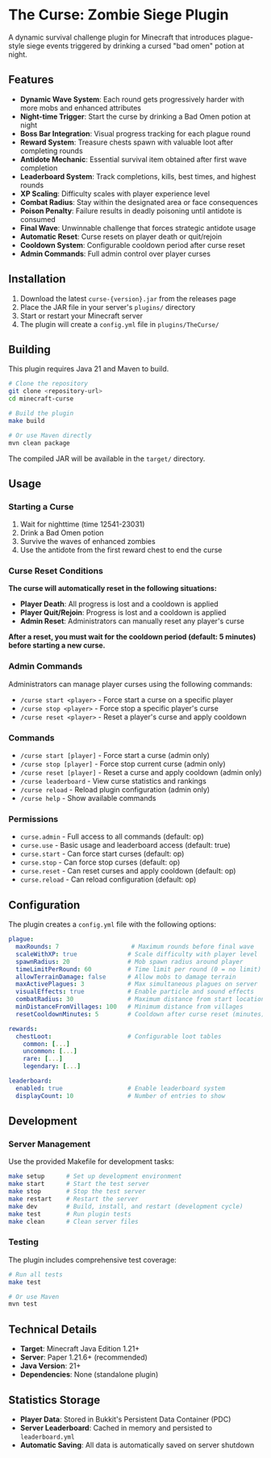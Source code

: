 # The Curse: Zombie Siege Plugin

A dynamic survival challenge plugin for Minecraft that introduces plague-style siege events triggered by drinking a cursed "bad omen" potion at night.

## Features

- **Dynamic Wave System**: Each round gets progressively harder with more mobs and enhanced attributes
- **Night-time Trigger**: Start the curse by drinking a Bad Omen potion at night
- **Boss Bar Integration**: Visual progress tracking for each plague round
- **Reward System**: Treasure chests spawn with valuable loot after completing rounds
- **Antidote Mechanic**: Essential survival item obtained after first wave completion
- **Leaderboard System**: Track completions, kills, best times, and highest rounds
- **XP Scaling**: Difficulty scales with player experience level
- **Combat Radius**: Stay within the designated area or face consequences
- **Poison Penalty**: Failure results in deadly poisoning until antidote is consumed
- **Final Wave**: Unwinnable challenge that forces strategic antidote usage
- **Automatic Reset**: Curse resets on player death or quit/rejoin
- **Cooldown System**: Configurable cooldown period after curse reset
- **Admin Commands**: Full admin control over player curses

## Installation

1. Download the latest `curse-{version}.jar` from the releases page
2. Place the JAR file in your server's `plugins/` directory
3. Start or restart your Minecraft server
4. The plugin will create a `config.yml` file in `plugins/TheCurse/`

## Building

This plugin requires Java 21 and Maven to build.

```bash
# Clone the repository
git clone <repository-url>
cd minecraft-curse

# Build the plugin
make build

# Or use Maven directly
mvn clean package
```

The compiled JAR will be available in the `target/` directory.

## Usage

### Starting a Curse

1. Wait for nighttime (time 12541-23031)
2. Drink a Bad Omen potion
3. Survive the waves of enhanced zombies
4. Use the antidote from the first reward chest to end the curse

### Curse Reset Conditions

**The curse will automatically reset in the following situations:**

- **Player Death**: All progress is lost and a cooldown is applied
- **Player Quit/Rejoin**: Progress is lost and a cooldown is applied
- **Admin Reset**: Administrators can manually reset any player's curse

**After a reset, you must wait for the cooldown period (default: 5 minutes) before starting a new curse.**

### Admin Commands

Administrators can manage player curses using the following commands:

- `/curse start <player>` - Force start a curse on a specific player
- `/curse stop <player>` - Force stop a specific player's curse
- `/curse reset <player>` - Reset a player's curse and apply cooldown

### Commands

- `/curse start [player]` - Force start a curse (admin only)
- `/curse stop [player]` - Force stop current curse (admin only)
- `/curse reset [player]` - Reset a curse and apply cooldown (admin only)
- `/curse leaderboard` - View curse statistics and rankings
- `/curse reload` - Reload plugin configuration (admin only)
- `/curse help` - Show available commands

### Permissions

- `curse.admin` - Full access to all commands (default: op)
- `curse.use` - Basic usage and leaderboard access (default: true)
- `curse.start` - Can force start curses (default: op)
- `curse.stop` - Can force stop curses (default: op)
- `curse.reset` - Can reset curses and apply cooldown (default: op)
- `curse.reload` - Can reload configuration (default: op)

## Configuration

The plugin creates a `config.yml` file with the following options:

```yaml
plague:
  maxRounds: 7                    # Maximum rounds before final wave
  scaleWithXP: true              # Scale difficulty with player level
  spawnRadius: 20                # Mob spawn radius around player
  timeLimitPerRound: 60          # Time limit per round (0 = no limit)
  allowTerrainDamage: false      # Allow mobs to damage terrain
  maxActivePlagues: 3            # Max simultaneous plagues on server
  visualEffects: true            # Enable particle and sound effects
  combatRadius: 30               # Maximum distance from start location
  minDistanceFromVillages: 100   # Minimum distance from villages
  resetCooldownMinutes: 5        # Cooldown after curse reset (minutes)

rewards:
  chestLoot:                     # Configurable loot tables
    common: [...]
    uncommon: [...]
    rare: [...]
    legendary: [...]

leaderboard:
  enabled: true                  # Enable leaderboard system
  displayCount: 10               # Number of entries to show
```

## Development

### Server Management

Use the provided Makefile for development tasks:

```bash
make setup      # Set up development environment
make start      # Start the test server
make stop       # Stop the test server
make restart    # Restart the server
make dev        # Build, install, and restart (development cycle)
make test       # Run plugin tests
make clean      # Clean server files
```

### Testing

The plugin includes comprehensive test coverage:

```bash
# Run all tests
make test

# Or use Maven
mvn test
```

## Technical Details

- **Target**: Minecraft Java Edition 1.21+
- **Server**: Paper 1.21.6+ (recommended)
- **Java Version**: 21+
- **Dependencies**: None (standalone plugin)

## Statistics Storage

- **Player Data**: Stored in Bukkit's Persistent Data Container (PDC)
- **Server Leaderboard**: Cached in memory and persisted to `leaderboard.yml`
- **Automatic Saving**: All data is automatically saved on server shutdown
